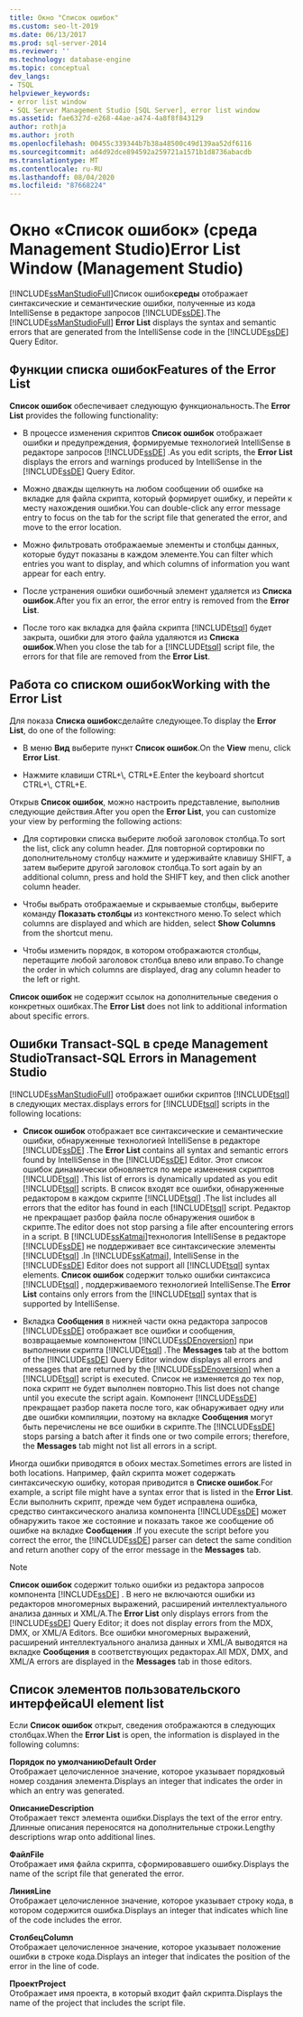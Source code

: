 ```yaml
---
title: Окно "Список ошибок"
ms.custom: seo-lt-2019
ms.date: 06/13/2017
ms.prod: sql-server-2014
ms.reviewer: ''
ms.technology: database-engine
ms.topic: conceptual
dev_langs:
- TSQL
helpviewer_keywords:
- error list window
- SQL Server Management Studio [SQL Server], error list window
ms.assetid: fae6327d-e268-44ae-a474-4a8f8f843129
author: rothja
ms.author: jroth
ms.openlocfilehash: 00455c339344b7b38a48500c49d139aa52df6116
ms.sourcegitcommit: ad4d92dce894592a259721a1571b1d8736abacdb
ms.translationtype: MT
ms.contentlocale: ru-RU
ms.lasthandoff: 08/04/2020
ms.locfileid: "87668224"
---
```

# <a name="error-list-window-management-studio"></a><span data-ttu-id="d75ec-102">Окно «Список ошибок» (среда Management Studio)</span><span class="sxs-lookup"><span data-stu-id="d75ec-102">Error List Window (Management Studio)</span></span>
  <span data-ttu-id="d75ec-103">[!INCLUDE[ssManStudioFull](../../includes/ssmanstudiofull-md.md)]Список ошибок**среды** отображает синтаксические и семантические ошибки, полученные из кода IntelliSense в редакторе запросов [!INCLUDE[ssDE](../../includes/ssde-md.md)].</span><span class="sxs-lookup"><span data-stu-id="d75ec-103">The [!INCLUDE[ssManStudioFull](../../includes/ssmanstudiofull-md.md)] **Error List** displays the syntax and semantic errors that are generated from the IntelliSense code in the [!INCLUDE[ssDE](../../includes/ssde-md.md)] Query Editor.</span></span>  
  
## <a name="features-of-the-error-list"></a><span data-ttu-id="d75ec-104">Функции списка ошибок</span><span class="sxs-lookup"><span data-stu-id="d75ec-104">Features of the Error List</span></span>  
 <span data-ttu-id="d75ec-105">**Список ошибок** обеспечивает следующую функциональность.</span><span class="sxs-lookup"><span data-stu-id="d75ec-105">The **Error List** provides the following functionality:</span></span>  
  
-   <span data-ttu-id="d75ec-106">В процессе изменения скриптов **Список ошибок** отображает ошибки и предупреждения, формируемые технологией IntelliSense в редакторе запросов [!INCLUDE[ssDE](../../includes/ssde-md.md)] .</span><span class="sxs-lookup"><span data-stu-id="d75ec-106">As you edit scripts, the **Error List** displays the errors and warnings produced by IntelliSense in the [!INCLUDE[ssDE](../../includes/ssde-md.md)] Query Editor.</span></span>  
  
-   <span data-ttu-id="d75ec-107">Можно дважды щелкнуть на любом сообщении об ошибке на вкладке для файла скрипта, который формирует ошибку, и перейти к месту нахождения ошибки.</span><span class="sxs-lookup"><span data-stu-id="d75ec-107">You can double-click any error message entry to focus on the tab for the script file that generated the error, and move to the error location.</span></span>  
  
-   <span data-ttu-id="d75ec-108">Можно фильтровать отображаемые элементы и столбцы данных, которые будут показаны в каждом элементе.</span><span class="sxs-lookup"><span data-stu-id="d75ec-108">You can filter which entries you want to display, and which columns of information you want appear for each entry.</span></span>  
  
-   <span data-ttu-id="d75ec-109">После устранения ошибки ошибочный элемент удаляется из **Списка ошибок**.</span><span class="sxs-lookup"><span data-stu-id="d75ec-109">After you fix an error, the error entry is removed from the **Error List**.</span></span>  
  
-   <span data-ttu-id="d75ec-110">После того как вкладка для файла скрипта [!INCLUDE[tsql](../../includes/tsql-md.md)] будет закрыта, ошибки для этого файла удаляются из **Списка ошибок**.</span><span class="sxs-lookup"><span data-stu-id="d75ec-110">When you close the tab for a [!INCLUDE[tsql](../../includes/tsql-md.md)] script file, the errors for that file are removed from the **Error List**.</span></span>  
  
## <a name="working-with-the-error-list"></a><span data-ttu-id="d75ec-111">Работа со списком ошибок</span><span class="sxs-lookup"><span data-stu-id="d75ec-111">Working with the Error List</span></span>  
 <span data-ttu-id="d75ec-112">Для показа **Списка ошибок**сделайте следующее.</span><span class="sxs-lookup"><span data-stu-id="d75ec-112">To display the **Error List**, do one of the following:</span></span>  
  
-   <span data-ttu-id="d75ec-113">В меню **Вид** выберите пункт **Список ошибок**.</span><span class="sxs-lookup"><span data-stu-id="d75ec-113">On the **View** menu, click **Error List**.</span></span>  
  
-   <span data-ttu-id="d75ec-114">Нажмите клавиши CTRL+\\, CTRL+E.</span><span class="sxs-lookup"><span data-stu-id="d75ec-114">Enter the keyboard shortcut CTRL+\\, CTRL+E.</span></span>  
  
 <span data-ttu-id="d75ec-115">Открыв **Список ошибок**, можно настроить представление, выполнив следующие действия.</span><span class="sxs-lookup"><span data-stu-id="d75ec-115">After you open the **Error List**, you can customize your view by performing the following actions:</span></span>  
  
-   <span data-ttu-id="d75ec-116">Для сортировки списка выберите любой заголовок столбца.</span><span class="sxs-lookup"><span data-stu-id="d75ec-116">To sort the list, click any column header.</span></span> <span data-ttu-id="d75ec-117">Для повторной сортировки по дополнительному столбцу нажмите и удерживайте клавишу SHIFT, а затем выберите другой заголовок столбца.</span><span class="sxs-lookup"><span data-stu-id="d75ec-117">To sort again by an additional column, press and hold the SHIFT key, and then click another column header.</span></span>  
  
-   <span data-ttu-id="d75ec-118">Чтобы выбрать отображаемые и скрываемые столбцы, выберите команду **Показать столбцы** из контекстного меню.</span><span class="sxs-lookup"><span data-stu-id="d75ec-118">To select which columns are displayed and which are hidden, select **Show Columns** from the shortcut menu.</span></span>  
  
-   <span data-ttu-id="d75ec-119">Чтобы изменить порядок, в котором отображаются столбцы, перетащите любой заголовок столбца влево или вправо.</span><span class="sxs-lookup"><span data-stu-id="d75ec-119">To change the order in which columns are displayed, drag any column header to the left or right.</span></span>  
  
 <span data-ttu-id="d75ec-120">**Список ошибок** не содержит ссылок на дополнительные сведения о конкретных ошибках.</span><span class="sxs-lookup"><span data-stu-id="d75ec-120">The **Error List** does not link to additional information about specific errors.</span></span>  
  
## <a name="transact-sql-errors-in-management-studio"></a><span data-ttu-id="d75ec-121">Ошибки Transact-SQL в среде Management Studio</span><span class="sxs-lookup"><span data-stu-id="d75ec-121">Transact-SQL Errors in Management Studio</span></span>  
 [!INCLUDE[ssManStudioFull](../../includes/ssmanstudiofull-md.md)] <span data-ttu-id="d75ec-122">отображает ошибки скриптов [!INCLUDE[tsql](../../includes/tsql-md.md)] в следующих местах.</span><span class="sxs-lookup"><span data-stu-id="d75ec-122">displays errors for [!INCLUDE[tsql](../../includes/tsql-md.md)] scripts in the following locations:</span></span>  
  
-   <span data-ttu-id="d75ec-123">**Список ошибок** отображает все синтаксические и семантические ошибки, обнаруженные технологией IntelliSense в редакторе [!INCLUDE[ssDE](../../includes/ssde-md.md)] .</span><span class="sxs-lookup"><span data-stu-id="d75ec-123">The **Error List** contains all syntax and semantic errors found by IntelliSense in the [!INCLUDE[ssDE](../../includes/ssde-md.md)] Editor.</span></span> <span data-ttu-id="d75ec-124">Этот список ошибок динамически обновляется по мере изменения скриптов [!INCLUDE[tsql](../../includes/tsql-md.md)] .</span><span class="sxs-lookup"><span data-stu-id="d75ec-124">This list of errors is dynamically updated as you edit [!INCLUDE[tsql](../../includes/tsql-md.md)] scripts.</span></span> <span data-ttu-id="d75ec-125">В список входят все ошибки, обнаруженные редактором в каждом скрипте [!INCLUDE[tsql](../../includes/tsql-md.md)] .</span><span class="sxs-lookup"><span data-stu-id="d75ec-125">The list includes all errors that the editor has found in each [!INCLUDE[tsql](../../includes/tsql-md.md)] script.</span></span> <span data-ttu-id="d75ec-126">Редактор не прекращает разбор файла после обнаружения ошибок в скрипте.</span><span class="sxs-lookup"><span data-stu-id="d75ec-126">The editor does not stop parsing a file after encountering errors in a script.</span></span> <span data-ttu-id="d75ec-127">В [!INCLUDE[ssKatmai](../../includes/sskatmai-md.md)]технология IntelliSense в редакторе [!INCLUDE[ssDE](../../includes/ssde-md.md)] не поддерживает все синтаксические элементы [!INCLUDE[tsql](../../includes/tsql-md.md)] .</span><span class="sxs-lookup"><span data-stu-id="d75ec-127">In [!INCLUDE[ssKatmai](../../includes/sskatmai-md.md)], IntelliSense in the [!INCLUDE[ssDE](../../includes/ssde-md.md)] Editor does not support all [!INCLUDE[tsql](../../includes/tsql-md.md)] syntax elements.</span></span> <span data-ttu-id="d75ec-128">**Список ошибок** содержит только ошибки синтаксиса [!INCLUDE[tsql](../../includes/tsql-md.md)] , поддерживаемого технологией IntelliSense.</span><span class="sxs-lookup"><span data-stu-id="d75ec-128">The **Error List** contains only errors from the [!INCLUDE[tsql](../../includes/tsql-md.md)] syntax that is supported by IntelliSense.</span></span>  
  
-   <span data-ttu-id="d75ec-129">Вкладка **Сообщения** в нижней части окна редактора запросов [!INCLUDE[ssDE](../../includes/ssde-md.md)] отображает все ошибки и сообщения, возвращаемые компонентом [!INCLUDE[ssDEnoversion](../../includes/ssdenoversion-md.md)] при выполнении скрипта [!INCLUDE[tsql](../../includes/tsql-md.md)] .</span><span class="sxs-lookup"><span data-stu-id="d75ec-129">The **Messages** tab at the bottom of the [!INCLUDE[ssDE](../../includes/ssde-md.md)] Query Editor window displays all errors and messages that are returned by the [!INCLUDE[ssDEnoversion](../../includes/ssdenoversion-md.md)] when a [!INCLUDE[tsql](../../includes/tsql-md.md)] script is executed.</span></span> <span data-ttu-id="d75ec-130">Список не изменяется до тех пор, пока скрипт не будет выполнен повторно.</span><span class="sxs-lookup"><span data-stu-id="d75ec-130">This list does not change until you execute the script again.</span></span> <span data-ttu-id="d75ec-131">Компонент [!INCLUDE[ssDE](../../includes/ssde-md.md)] прекращает разбор пакета после того, как обнаруживает одну или две ошибки компиляции, поэтому на вкладке **Сообщения** могут быть перечислены не все ошибки в скрипте.</span><span class="sxs-lookup"><span data-stu-id="d75ec-131">The [!INCLUDE[ssDE](../../includes/ssde-md.md)] stops parsing a batch after it finds one or two compile errors; therefore, the **Messages** tab might not list all errors in a script.</span></span>  
  
 <span data-ttu-id="d75ec-132">Иногда ошибки приводятся в обоих местах.</span><span class="sxs-lookup"><span data-stu-id="d75ec-132">Sometimes errors are listed in both locations.</span></span> <span data-ttu-id="d75ec-133">Например, файл скрипта может содержать синтаксическую ошибку, которая приводится в **Списке ошибок**.</span><span class="sxs-lookup"><span data-stu-id="d75ec-133">For example, a script file might have a syntax error that is listed in the **Error List**.</span></span> <span data-ttu-id="d75ec-134">Если выполнить скрипт, прежде чем будет исправлена ошибка, средство синтаксического анализа компонента [!INCLUDE[ssDE](../../includes/ssde-md.md)] может обнаружить такое же состояние и показать такое же сообщение об ошибке на вкладке **Сообщения** .</span><span class="sxs-lookup"><span data-stu-id="d75ec-134">If you execute the script before you correct the error, the [!INCLUDE[ssDE](../../includes/ssde-md.md)] parser can detect the same condition and return another copy of the error message in the **Messages** tab.</span></span>  
  
> [!NOTE]  
>  <span data-ttu-id="d75ec-135">**Список ошибок** содержит только ошибки из редактора запросов компонента [!INCLUDE[ssDE](../../includes/ssde-md.md)] . В него не включаются ошибки из редакторов многомерных выражений, расширений интеллектуального анализа данных и XML/A.</span><span class="sxs-lookup"><span data-stu-id="d75ec-135">The **Error List** only displays errors from the [!INCLUDE[ssDE](../../includes/ssde-md.md)] Query Editor; it does not display errors from the MDX, DMX, or XML/A Editors.</span></span> <span data-ttu-id="d75ec-136">Все ошибки многомерных выражений, расширений интеллектуального анализа данных и XML/A выводятся на вкладке **Сообщения** в соответствующих редакторах.</span><span class="sxs-lookup"><span data-stu-id="d75ec-136">All MDX, DMX, and XML/A errors are displayed in the **Messages** tab in those editors.</span></span>  
  
## <a name="ui-element-list"></a><span data-ttu-id="d75ec-137">Список элементов пользовательского интерфейса</span><span class="sxs-lookup"><span data-stu-id="d75ec-137">UI element list</span></span>  
 <span data-ttu-id="d75ec-138">Если **Список ошибок** открыт, сведения отображаются в следующих столбцах.</span><span class="sxs-lookup"><span data-stu-id="d75ec-138">When the **Error List** is open, the information is displayed in the following columns:</span></span>  
  
 <span data-ttu-id="d75ec-139">**Порядок по умолчанию**</span><span class="sxs-lookup"><span data-stu-id="d75ec-139">**Default Order**</span></span>  
 <span data-ttu-id="d75ec-140">Отображает целочисленное значение, которое указывает порядковый номер создания элемента.</span><span class="sxs-lookup"><span data-stu-id="d75ec-140">Displays an integer that indicates the order in which an entry was generated.</span></span>  
  
 <span data-ttu-id="d75ec-141">**Описание**</span><span class="sxs-lookup"><span data-stu-id="d75ec-141">**Description**</span></span>  
 <span data-ttu-id="d75ec-142">Отображает текст элемента ошибки.</span><span class="sxs-lookup"><span data-stu-id="d75ec-142">Displays the text of the error entry.</span></span> <span data-ttu-id="d75ec-143">Длинные описания переносятся на дополнительные строки.</span><span class="sxs-lookup"><span data-stu-id="d75ec-143">Lengthy descriptions wrap onto additional lines.</span></span>  
  
 <span data-ttu-id="d75ec-144">**Файл**</span><span class="sxs-lookup"><span data-stu-id="d75ec-144">**File**</span></span>  
 <span data-ttu-id="d75ec-145">Отображает имя файла скрипта, сформировавшего ошибку.</span><span class="sxs-lookup"><span data-stu-id="d75ec-145">Displays the name of the script file that generated the error.</span></span>  
  
 <span data-ttu-id="d75ec-146">**Линия**</span><span class="sxs-lookup"><span data-stu-id="d75ec-146">**Line**</span></span>  
 <span data-ttu-id="d75ec-147">Отображает целочисленное значение, которое указывает строку кода, в котором содержится ошибка.</span><span class="sxs-lookup"><span data-stu-id="d75ec-147">Displays an integer that indicates which line of the code includes the error.</span></span>  
  
 <span data-ttu-id="d75ec-148">**Столбец**</span><span class="sxs-lookup"><span data-stu-id="d75ec-148">**Column**</span></span>  
 <span data-ttu-id="d75ec-149">Отображает целочисленное значение, которое указывает положение ошибки в строке кода.</span><span class="sxs-lookup"><span data-stu-id="d75ec-149">Displays an integer that indicates the position of the error in the line of code.</span></span>  
  
 <span data-ttu-id="d75ec-150">**Проект**</span><span class="sxs-lookup"><span data-stu-id="d75ec-150">**Project**</span></span>  
 <span data-ttu-id="d75ec-151">Отображает имя проекта, в который входит файл скрипта.</span><span class="sxs-lookup"><span data-stu-id="d75ec-151">Displays the name of the project that includes the script file.</span></span>  
